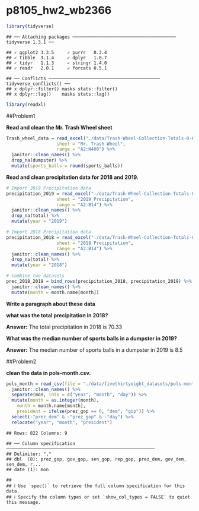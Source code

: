 p8105_hw2_wb2366
================

``` r
library(tidyverse)
```

    ## ── Attaching packages ─────────────────────────────────────── tidyverse 1.3.1 ──

    ## ✓ ggplot2 3.3.5     ✓ purrr   0.3.4
    ## ✓ tibble  3.1.4     ✓ dplyr   1.0.7
    ## ✓ tidyr   1.1.3     ✓ stringr 1.4.0
    ## ✓ readr   2.0.1     ✓ forcats 0.5.1

    ## ── Conflicts ────────────────────────────────────────── tidyverse_conflicts() ──
    ## x dplyr::filter() masks stats::filter()
    ## x dplyr::lag()    masks stats::lag()

``` r
library(readxl)
```

##Problem1

**Read and clean the Mr. Trash Wheel sheet**

``` r
Trash_wheel_data = read_excel("./data/Trash-Wheel-Collection-Totals-8-6-19.xlsx", 
                   sheet = "Mr. Trash Wheel",
                   range = "A2:N408") %>% 
  janitor::clean_names() %>% 
  drop_na(dumpster) %>% 
  mutate(sports_balls = round(sports_balls))
```

**Read and clean precipitation data for 2018 and 2019.**

``` r
# Import 2019 Precipitation data
precipitation_2019 = read_excel("./data/Trash-Wheel-Collection-Totals-8-6-19.xlsx", 
                   sheet = "2019 Precipitation",
                   range = "A2:B14") %>% 
  janitor::clean_names() %>% 
  drop_na(total) %>% 
  mutate(year = "2019")

# Import 2018 Precipitation data
precipitation_2018 = read_excel("./data/Trash-Wheel-Collection-Totals-8-6-19.xlsx", 
                   sheet = "2018 Precipitation",
                   range = "A2:B14") %>% 
  janitor::clean_names() %>% 
  drop_na(total) %>% 
  mutate(year = "2018")

# Combine two datasets
prec_2018_2019 = bind_rows(precipitation_2018, precipitation_2019) %>%
  janitor::clean_names() %>% 
  mutate(month = month.name[month])
```

**Write a paragraph about these data**

**what was the total precipitation in 2018?**

**Answer:** The total precipitation in 2018 is 70.33

**What was the median number of sports balls in a dumpster in 2019?**

**Answer:** The median number of sports balls in a dumpster in 2019 is
8.5

##Problem2

**clean the data in pols-month.csv.**

``` r
pols_month = read_csv(file = "./data/fivethirtyeight_datasets/pols-month.csv")%>%
  janitor::clean_names() %>% 
  separate(mon, into = c("year", "month", "day")) %>% 
  mutate(month = as.integer(month),
    month = month.name[month],
    president = ifelse(prez_gop == 0, "dem", "gop")) %>% 
  select(-"prez_dem" & -"prez_gop" & -"day") %>% 
  relocate("year", "month", "president")
```

    ## Rows: 822 Columns: 9

    ## ── Column specification ────────────────────────────────────────────────────────
    ## Delimiter: ","
    ## dbl  (8): prez_gop, gov_gop, sen_gop, rep_gop, prez_dem, gov_dem, sen_dem, r...
    ## date (1): mon

    ## 
    ## ℹ Use `spec()` to retrieve the full column specification for this data.
    ## ℹ Specify the column types or set `show_col_types = FALSE` to quiet this message.
